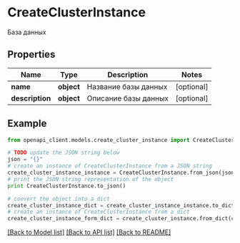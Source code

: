 # CreateClusterInstance

База данных

## Properties
Name | Type | Description | Notes
------------ | ------------- | ------------- | -------------
**name** | **object** | Название базы данных | [optional] 
**description** | **object** | Описание базы данных | [optional] 

## Example

```python
from openapi_client.models.create_cluster_instance import CreateClusterInstance

# TODO update the JSON string below
json = "{}"
# create an instance of CreateClusterInstance from a JSON string
create_cluster_instance_instance = CreateClusterInstance.from_json(json)
# print the JSON string representation of the object
print CreateClusterInstance.to_json()

# convert the object into a dict
create_cluster_instance_dict = create_cluster_instance_instance.to_dict()
# create an instance of CreateClusterInstance from a dict
create_cluster_instance_form_dict = create_cluster_instance.from_dict(create_cluster_instance_dict)
```
[[Back to Model list]](../README.md#documentation-for-models) [[Back to API list]](../README.md#documentation-for-api-endpoints) [[Back to README]](../README.md)


